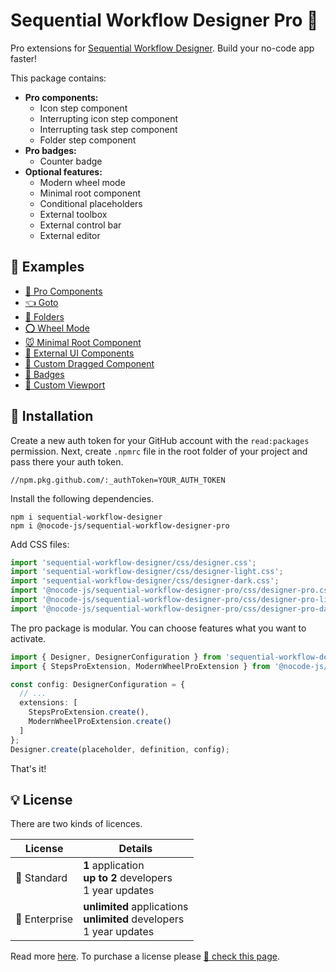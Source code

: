 # Sequential Workflow Designer Pro 🤩

Pro extensions for [Sequential Workflow Designer](https://github.com/nocode-js/sequential-workflow-designer). Build your no-code app faster!

This package contains:

* **Pro components:**
  * Icon step component
  * Interrupting icon step component
  * Interrupting task step component
  * Folder step component
* **Pro badges:**
  * Counter badge
* **Optional features:**
  * Modern wheel mode
  * Minimal root component
  * Conditional placeholders
  * External toolbox
  * External control bar
  * External editor

## 👀 Examples

* [🤩 Pro Components](https://nocode-js.github.io/sequential-workflow-designer-pro-demo/demos/webpack-pro-app/public/pro-components.html)
* [👈 Goto](https://nocode-js.github.io/sequential-workflow-designer-pro-demo/demos/webpack-pro-app/public/goto.html)
* [📁 Folders](https://nocode-js.github.io/sequential-workflow-designer-pro-demo/demos/webpack-pro-app/public/folders.html)
* [⭕ Wheel Mode](https://nocode-js.github.io/sequential-workflow-designer-pro-demo/demos/webpack-pro-app/public/wheel-mode.html)
* [🐭 Minimal Root Component](https://nocode-js.github.io/sequential-workflow-designer-pro-demo/demos/webpack-pro-app/public/minimal-root-component.html)
* [🦁 External UI Components](https://nocode-js.github.io/sequential-workflow-designer-pro-demo/demos/webpack-pro-app/public/external-ui-components.html)
* [👋 Custom Dragged Component](https://nocode-js.github.io/sequential-workflow-designer-pro-demo/demos/webpack-pro-app/public/custom-dragged-component.html)
* [🔰 Badges](https://nocode-js.github.io/sequential-workflow-designer-pro-demo/demos/webpack-pro-app/public/badges.html)
* [🎩 Custom Viewport](https://nocode-js.github.io/sequential-workflow-designer-pro-demo/demos/webpack-pro-app/public/custom-viewport.html)

## 🚀 Installation

Create a new auth token for your GitHub account with the `read:packages` permission. Next, create `.npmrc` file in the root folder of your project and pass there your auth token.

```
//npm.pkg.github.com/:_authToken=YOUR_AUTH_TOKEN
```

Install the following dependencies.

```
npm i sequential-workflow-designer
npm i @nocode-js/sequential-workflow-designer-pro
```

Add CSS files:

```ts
import 'sequential-workflow-designer/css/designer.css';
import 'sequential-workflow-designer/css/designer-light.css';
import 'sequential-workflow-designer/css/designer-dark.css';
import '@nocode-js/sequential-workflow-designer-pro/css/designer-pro.css';
import '@nocode-js/sequential-workflow-designer-pro/css/designer-pro-light.css';
import '@nocode-js/sequential-workflow-designer-pro/css/designer-pro-dark.css';
```

The pro package is modular. You can choose features what you want to activate.

```ts
import { Designer, DesignerConfiguration } from 'sequential-workflow-designer';
import { StepsProExtension, ModernWheelProExtension } from '@nocode-js/sequential-workflow-designer-pro';

const config: DesignerConfiguration = {
  // ...
  extensions: [
    StepsProExtension.create(),
    ModernWheelProExtension.create()
  ]
};
Designer.create(placeholder, definition, config);
```

That's it!

## 💡 License

There are two kinds of licences.

| License          | Details |
| ---------------- | - |
| 🍰 Standard      | **1** application<br />**up to 2** developers<br />1 year updates |
| 🎂 Enterprise    | **unlimited** applications<br />**unlimited** developers<br />1 year updates |

Read more [here](./LICENSE). To purchase a license please [🛒 check this page](https://nocode-js.n4no.com/sequential-workflow-designer-pro-pricing).
